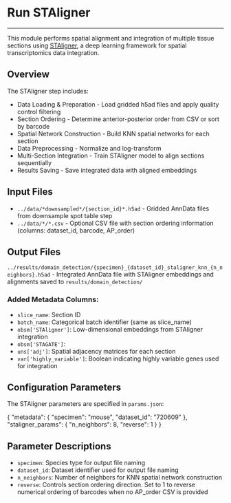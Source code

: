 # Run STAligner
---
This module performs spatial alignment and integration of multiple tissue sections using [STAligner](https://github.com/zhoux85/STAligner), a deep learning framework for spatial transcriptomics data integration.

## Overview
The STAligner step includes:
- Data Loading & Preparation - Load gridded h5ad files and apply quality control filtering
- Section Ordering - Determine anterior-posterior order from CSV or sort by barcode
- Spatial Network Construction - Build KNN spatial networks for each section
- Data Preprocessing - Normalize and log-transform
- Multi-Section Integration - Train STAligner model to align sections sequentially
- Results Saving - Save integrated data with aligned embeddings

## Input Files
- `../data/*downsampled*/{section_id}*.h5ad` - Gridded AnnData files from downsample spot table step
- `../data/*/*.csv` - Optional CSV file with section ordering information (columns: dataset_id, barcode, AP_order)

## Output Files
`../results/domain_detection/{specimen}_{dataset_id}_staligner_knn_{n_neighbors}.h5ad` - Integrated AnnData file with STAligner embeddings and alignments saved to `results/domain_detection/`

### Added Metadata Columns:

- `slice_name`: Section ID 
- `batch_name`: Categorical batch identifier (same as slice_name)
- `obsm['STAligner']`: Low-dimensional embeddings from STAligner integration
- `obsm['STAGATE']`: 
- `uns['adj']`: Spatial adjacency matrices for each section
- `var['highly_variable']`: Boolean indicating highly variable genes used for integration

## Configuration Parameters
The STAligner parameters are specified in `params.json`:

{
    "metadata": {
        "specimen": "mouse",
        "dataset_id": "720609"
    },
    "staligner_params": {
        "n_neighbors": 8,
        "reverse": 1
    }
}

## Parameter Descriptions
- `specimen`: Species type for output file naming
- `dataset_id`: Dataset identifier used for output file naming
- `n_neighbors`: Number of neighbors for KNN spatial network construction
- `reverse`: Controls section ordering direction. Set to 1 to reverse numerical ordering of barcodes when no AP_order CSV is provided

